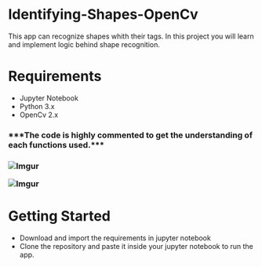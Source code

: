 # Identifying-Shapes-OpenCv

This app can recognize shapes whith their tags. In this project  you will learn and implement logic behind shape recognition.

<h1>Requirements</h1>

<ul>
  <li>Jupyter Notebook</li>
  <li>Python 3.x</li>
  <li>OpenCv 2.x</li>
</ul>

<h3>***The code is highly commented to get the understanding of each functions used.***<h3>



![Imgur](https://i.imgur.com/FHP8pxY.png)   

![Imgur](https://i.imgur.com/2av38Wb.png) 


<h1>Getting Started</h1>
<ul>
  <li>Download and import the requirements in jupyter notebook</li>
  <li>Clone the repository and paste it inside your jupyter notebook to run the app.</li>
</ul>
